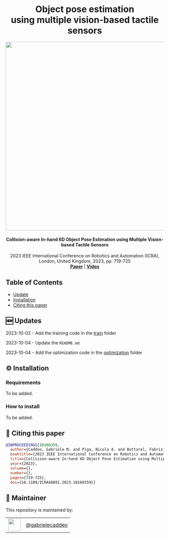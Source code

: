 <h1 align="center">
    Object pose estimation <br> using multiple vision-based tactile sensors
</h1>

<p align="center"><img src="https://user-images.githubusercontent.com/49904924/235861528-2cd16f61-2b4f-4764-a805-b22a1541f478.png" | width =600 alt=""/></p>


<h4 align="center">
  Collision-aware In-hand 6D Object Pose Estimation using Multiple Vision-based Tactile Sensors
</h4>

<div align="center">
  2023 IEEE International Conference on Robotics and Automation (ICRA), London, United Kingdom, 2023, pp. 719-725
</div>

<div align="center">
  <a href="https://ieeexplore.ieee.org/document/10160359"><b>Paper</b></a> |
  <a href="https://www.youtube.com/watch?v=joR0Yp1zQ_U"><b>Video</b></a>
</div>

## Table of Contents

- [Update](#new-updates)
- [Installation](#gear-installation)
- [Citing this paper](#-citing-this-paper)

## :new: Updates

2023-10-02 - Add the training code in the [train](train) folder

2023-10-04 - Update the `README.md`

2023-10-04 - Add the optimization code in the [optimization](optimization) folder

## :gear: Installation

### Requirements
To be added.

### How to install
To be added.


## 📰 Citing this paper

```bibtex
@INPROCEEDINGS{10160359,
  author={Caddeo, Gabriele M. and Piga, Nicola A. and Bottarel, Fabrizio and Natale, Lorenzo},
  booktitle={2023 IEEE International Conference on Robotics and Automation (ICRA)}, 
  title={Collision-aware In-hand 6D Object Pose Estimation using Multiple Vision-based Tactile Sensors}, 
  year={2023},
  volume={},
  number={},
  pages={719-725},
  doi={10.1109/ICRA48891.2023.10160359}}
```

## 🧔 Maintainer

This repository is maintained by:

| | |
|:---:|:---:|
| [<img src="https://github.com/gabrielecaddeo.png" width="40">](https://github.com/gabrielecaddeo) | [@gabrielecaddeo](https://github.com/gabrielecaddeo) |
